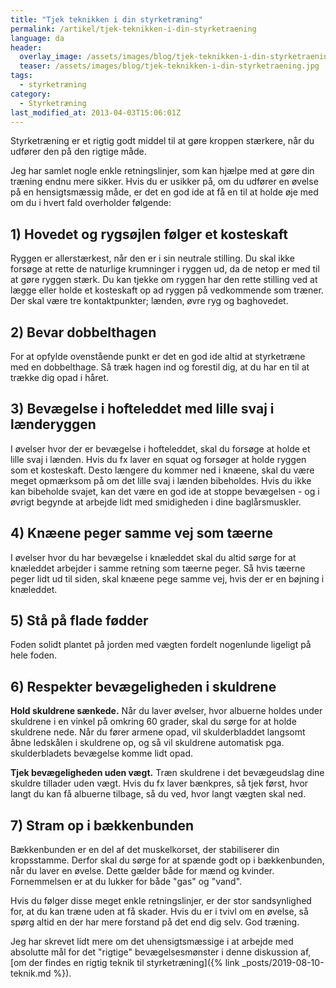 ```yaml
---
title: "Tjek teknikken i din styrketræning"
permalink: /artikel/tjek-teknikken-i-din-styrketraening
language: da
header:
  overlay_image: /assets/images/blog/tjek-teknikken-i-din-styrketraening.jpg
  teaser: /assets/images/blog/tjek-teknikken-i-din-styrketraening.jpg
tags:
  - styrketræning
category:
  - Styrketræning
last_modified_at: 2013-04-03T15:06:01Z
---
```


Styrketræning er et rigtig godt middel til at gøre kroppen stærkere, når du udfører den på den rigtige måde.

Jeg har samlet nogle enkle retningslinjer, som kan hjælpe med at gøre din træning endnu mere sikker. Hvis du er usikker på, om du udfører en øvelse på en hensigtsmæssig måde, er det en god ide at få en til at holde øje med om du i hvert fald overholder følgende:

## 1) Hovedet og rygsøjlen følger et kosteskaft

Ryggen er allerstærkest, når den er i sin neutrale stilling. Du skal ikke forsøge at rette de naturlige krumninger i ryggen ud, da de netop er med til at gøre ryggen stærk. Du kan tjekke om ryggen har den rette stilling ved at lægge eller holde et kosteskaft op ad ryggen på vedkommende som træner. Der skal være tre kontaktpunkter; lænden, øvre ryg og baghovedet.

## 2) Bevar dobbelthagen

For at opfylde ovenstående punkt er det en god ide altid at styrketræne med en dobbelthage. Så træk hagen ind og forestil dig, at du har en til at trække dig opad i håret.

## 3) Bevægelse i hofteleddet med lille svaj i lænderyggen

I øvelser hvor der er bevægelse i hofteleddet, skal du forsøge at holde et lille svaj i lænden. Hvis du fx laver en squat og forsøger at holde ryggen som et kosteskaft. Desto længere du kommer ned i knæene, skal du være meget opmærksom på om det lille svaj i lænden bibeholdes. Hvis du ikke kan bibeholde svajet, kan det være en god ide at stoppe bevægelsen - og i øvrigt begynde at arbejde lidt med smidigheden i dine baglårsmuskler.

## 4) Knæene peger samme vej som tæerne

I øvelser hvor du har bevægelse i knæleddet skal du altid sørge for at knæleddet arbejder i samme retning som tæerne peger. Så hvis tæerne peger lidt ud til siden, skal knæene pege samme vej, hvis der er en bøjning i knæleddet.

## 5) Stå på flade fødder

Foden solidt plantet på jorden med vægten fordelt nogenlunde ligeligt på hele foden.

## 6) Respekter bevægeligheden i skuldrene

**Hold skuldrene sænkede.** Når du laver øvelser, hvor albuerne holdes under skuldrene i en vinkel på omkring 60 grader, skal du sørge for at holde skuldrene nede. Når du fører armene opad, vil skulderbladdet langsomt åbne ledskålen i skuldrene op, og så vil skuldrene automatisk pga. skulderbladets bevægelse komme lidt opad.

**Tjek bevægeligheden uden vægt.** Træn skuldrene i det bevægeudslag dine skuldre tillader uden vægt. Hvis du fx laver bænkpres, så tjek først, hvor langt du kan få albuerne tilbage, så du ved, hvor langt vægten skal ned.

## 7) Stram op i bækkenbunden

Bækkenbunden er en del af det muskelkorset, der stabiliserer din kropsstamme. Derfor skal du sørge for at spænde godt op i bækkenbunden, når du laver en øvelse. Dette gælder både for mænd og kvinder. Fornemmelsen er at du lukker for både "gas" og "vand".

Hvis du følger disse meget enkle retningslinjer, er der stor sandsynlighed for, at du kan træne uden at få skader. Hvis du er i tvivl om en øvelse, så spørg altid en der har mere forstand på det end dig selv. God træning.

Jeg har skrevet lidt mere om det uhensigtsmæssige i at arbejde med absolutte mål for det "rigtige" bevægelsesmønster i denne diskussion af,  [om der findes en rigtig teknik til styrketræning]({% link _posts/2019-08-10-teknik.md %}).

